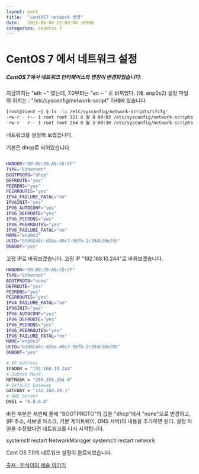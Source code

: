 ```yaml
---
layout: post
title:  "centOS7 network 변경"
date:   2015-06-08 12:00:00 +0900
categories: ceontos 7
---
```


# CentOS 7 에서 네트워크 설정

##### CentOS 7에서 네트워크 인터페이스의 명칭이 변경되었습니다.

지금까지는 "eth ~" 였는데,
7.0부터는 "en ~ ' 로 바뀌었다. (예. enp0s2)
설정 파일의 위치는 : "/etc/sysconfig/network-script" 아래에 있습니다.

```bash
[root@7cent ~] $ ls -la /etc/sysconfig/network-scripts/ifcfg*
-rw-r - r-- 1 root root 321 8 월 8 09:03 /etc/sysconfig/network-scripts/ifcfg-enp0s2
-rw-r - r-- 1 root root 254 8 월 3 09:30 /etc/sysconfig/network-scripts/ifcfg-lo
```
네트워크를 설정해 보겠습니다.

기본은 dhcp로 되어있습니다.
```bash

HWADDR="00:00:29:AB:CD:EF"
TYPE="Ethernet"
BOOTPROTO="dhcp"
DEFROUTE="yes"
PEERDNS="yes"
PEERROUTES="yes"
IPV4_FAILURE_FATAL="no"
IPV6INIT="yes"
IPV6_AUTOCONF="yes"
IPV6_DEFROUTE="yes"
IPV6_PEERDNS="yes"
IPV6_PEERROUTES="yes"
IPV6_FAILURE_FATAL="no"
NAME="enp0s3"
UUID="b3d0246c-d2ba-49c7-98fb-2c394b30e29b"
ONBOOT="yes"
```

고정 IP로 바꿔보겠습니다.
고정 IP "192.168.10.244"로 바꿔보겠습니다.

```bash
HWADDR="00:00:29:AB:CD:EF"
TYPE="Ethernet"
BOOTPROTO="none"
DEFROUTE="yes"
PEERDNS="yes"
PEERROUTES="yes"
IPV4_FAILURE_FATAL="no"
IPV6INIT="yes"
IPV6_AUTOCONF="yes"
IPV6_DEFROUTE="yes"
IPV6_PEERDNS="yes"
IPV6_PEERROUTES="yes"
IPV6_FAILURE_FATAL="no"
NAME="enp0s3"
UUID="b3d0246c-d2ba-49c7-98fb-2c394b30e29b"
ONBOOT="yes"

# IP Address
IPADDR = "192.168.10.244"
# Subnet Mask
NETMASK = "255.255.254.0"
# Default Gateway
GATEWAY = "192.168.10.1"
# DNS Server
DNS1 = "8.8.8.8"
```
바뀐 부분은 세번째 줄에 "BOOTPROTO"의 값을 "dhcp"에서 "none"으로 변경하고,
(IP 주소, 서브넷 마스크, 기본 게이트웨이, DNS 서버)의 내용을 추가하면 된다.
설정 파일을 수정했다면 네트워크를 다시 시작합니다.

systemctl restart NetworkManager
systemctl restart network

Cent OS 7.0의 네트워크 설정이 완료되었습니다.

[출처 : 만석이의 예술 이야기](http://manseok.blogspot.kr/2014/08/centos-70.html)


